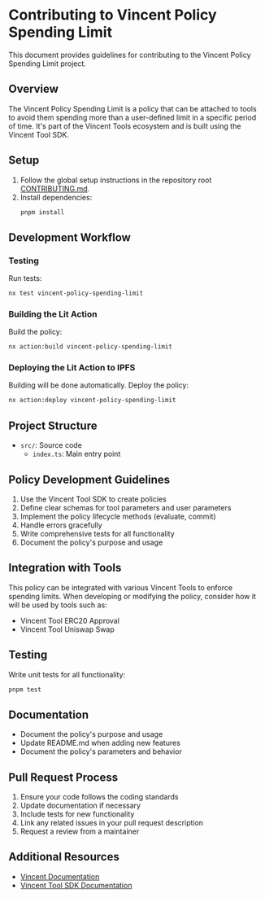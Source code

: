 # Contributing to Vincent Policy Spending Limit

This document provides guidelines for contributing to the Vincent Policy Spending Limit project.

## Overview

The Vincent Policy Spending Limit is a policy that can be attached to tools to avoid them spending more than a user-defined limit in a specific period of time. It's part of the Vincent Tools ecosystem and is built using the Vincent Tool SDK.

## Setup

1. Follow the global setup instructions in the repository root [CONTRIBUTING.md](../../../CONTRIBUTING.md).
2. Install dependencies:
   ```bash
   pnpm install
   ```

## Development Workflow

### Testing

Run tests:
```bash
nx test vincent-policy-spending-limit
```

### Building the Lit Action

Build the policy:
```bash
nx action:build vincent-policy-spending-limit
```

### Deploying the Lit Action to IPFS

Building will be done automatically. Deploy the policy:
```bash
nx action:deploy vincent-policy-spending-limit
```

## Project Structure

- `src/`: Source code
  - `index.ts`: Main entry point

## Policy Development Guidelines

1. Use the Vincent Tool SDK to create policies
2. Define clear schemas for tool parameters and user parameters
3. Implement the policy lifecycle methods (evaluate, commit)
4. Handle errors gracefully
5. Write comprehensive tests for all functionality
6. Document the policy's purpose and usage

## Integration with Tools

This policy can be integrated with various Vincent Tools to enforce spending limits. When developing or modifying the policy, consider how it will be used by tools such as:

- Vincent Tool ERC20 Approval
- Vincent Tool Uniswap Swap

## Testing

Write unit tests for all functionality:
```bash
pnpm test
```

## Documentation

- Document the policy's purpose and usage
- Update README.md when adding new features
- Document the policy's parameters and behavior

## Pull Request Process

1. Ensure your code follows the coding standards
2. Update documentation if necessary
3. Include tests for new functionality
4. Link any related issues in your pull request description
5. Request a review from a maintainer

## Additional Resources

- [Vincent Documentation](https://docs.heyvincent.ai/)
- [Vincent Tool SDK Documentation](../vincent-tool-sdk/README.md)
